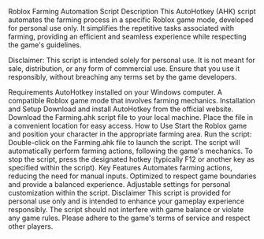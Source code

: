 Roblox Farming Automation Script
Description
This AutoHotkey (AHK) script automates the farming process in a specific Roblox game mode, developed for personal use only. It simplifies the repetitive tasks associated with farming, providing an efficient and seamless experience while respecting the game's guidelines.

Disclaimer: This script is intended solely for personal use. It is not meant for sale, distribution, or any form of commercial use. Ensure that you use it responsibly, without breaching any terms set by the game developers.

Requirements
AutoHotkey installed on your Windows computer.
A compatible Roblox game mode that involves farming mechanics.
Installation and Setup
Download and install AutoHotkey from the official website.
Download the Farming.ahk script file to your local machine.
Place the file in a convenient location for easy access.
How to Use
Start the Roblox game and position your character in the appropriate farming area.
Run the script:
Double-click on the Farming.ahk file to launch the script.
The script will automatically perform farming actions, following the game's mechanics.
To stop the script, press the designated hotkey (typically F12 or another key as specified within the script).
Key Features
Automates farming actions, reducing the need for manual inputs.
Optimized to respect game boundaries and provide a balanced experience.
Adjustable settings for personal customization within the script.
Disclaimer
This script is provided for personal use only and is intended to enhance your gameplay experience responsibly. The script should not interfere with game balance or violate any game rules. Please adhere to the game's terms of service and respect other players.